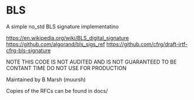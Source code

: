 # BLS

A simple no_std BLS signature implementatino

https://en.wikipedia.org/wiki/BLS_digital_signature
https://github.com/algorand/bls_sigs_ref
https://github.com/cfrg/draft-irtf-cfrg-bls-signature

NOTE THIS CODE IS NOT AUDITED AND IS NOT GUARANTEED TO BE CONTANT TIME DO NOT USE FOR PRODUCTION

Maintained by B Marsh (muursh)

Copies of the RFCs can be found in docs/

